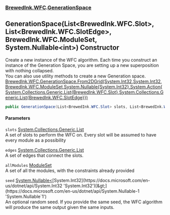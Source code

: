 ### [BrewedInk.WFC](./BrewedInk-WFC.md 'BrewedInk.WFC').[GenerationSpace](./BrewedInk-WFC-GenerationSpace.md 'BrewedInk.WFC.GenerationSpace')
## GenerationSpace(List&lt;BrewedInk.WFC.Slot&gt;, List&lt;BrewedInk.WFC.SlotEdge&gt;, BrewedInk.WFC.ModuleSet, System.Nullable&lt;int&gt;) Constructor
Create a new instance of the WFC algorithm. Each time you construct an instance of the Generation Space, you are setting up a new superposition with nothing collapsed.  
You can also use utility methods to create a new Generation space. [BrewedInk.WFC.GenerationSpace.From2DGrid(System.Int32,System.Int32,BrewedInk.WFC.ModuleSet,System.Nullable{System.Int32},System.Action{System.Collections.Generic.List{BrewedInk.WFC.Slot},System.Collections.Generic.List{BrewedInk.WFC.SlotEdge}})](https://docs.microsoft.com/en-us/dotnet/api/BrewedInk.WFC.GenerationSpace.From2DGrid#BrewedInk_WFC_GenerationSpace_From2DGrid_System_Int32,System_Int32,BrewedInk_WFC_ModuleSet,System_Nullable{System_Int32},System_Action{System_Collections_Generic_List{BrewedInk_WFC_Slot},System_Collections_Generic_List{BrewedInk_WFC_SlotEdge}}_ 'BrewedInk.WFC.GenerationSpace.From2DGrid(System.Int32,System.Int32,BrewedInk.WFC.ModuleSet,System.Nullable{System.Int32},System.Action{System.Collections.Generic.List{BrewedInk.WFC.Slot},System.Collections.Generic.List{BrewedInk.WFC.SlotEdge}})')  
```csharp
public GenerationSpace(List<BrewedInk.WFC.Slot> slots, List<BrewedInk.WFC.SlotEdge> edges, BrewedInk.WFC.ModuleSet allModules, System.Nullable<int> seed);
```
#### Parameters
<a name='BrewedInk-WFC-GenerationSpace-GenerationSpace(List-BrewedInk-WFC-Slot-_List-BrewedInk-WFC-SlotEdge-_BrewedInk-WFC-ModuleSet_System-Nullable-int-)-slots'></a>
`slots` [System.Collections.Generic.List](https://docs.microsoft.com/en-us/dotnet/api/System.Collections.Generic.List 'System.Collections.Generic.List')  
A set of slots to perform the WFC on. Every slot will be assumed to have every module as a possibility  
  
<a name='BrewedInk-WFC-GenerationSpace-GenerationSpace(List-BrewedInk-WFC-Slot-_List-BrewedInk-WFC-SlotEdge-_BrewedInk-WFC-ModuleSet_System-Nullable-int-)-edges'></a>
`edges` [System.Collections.Generic.List](https://docs.microsoft.com/en-us/dotnet/api/System.Collections.Generic.List 'System.Collections.Generic.List')  
A set of edges that connect the slots.  
  
<a name='BrewedInk-WFC-GenerationSpace-GenerationSpace(List-BrewedInk-WFC-Slot-_List-BrewedInk-WFC-SlotEdge-_BrewedInk-WFC-ModuleSet_System-Nullable-int-)-allModules'></a>
`allModules` [ModuleSet](./BrewedInk-WFC-ModuleSet.md 'BrewedInk.WFC.ModuleSet')  
A set of all the modules, with the constraints already provided  
  
<a name='BrewedInk-WFC-GenerationSpace-GenerationSpace(List-BrewedInk-WFC-Slot-_List-BrewedInk-WFC-SlotEdge-_BrewedInk-WFC-ModuleSet_System-Nullable-int-)-seed'></a>
`seed` [System.Nullable&lt;](https://docs.microsoft.com/en-us/dotnet/api/System.Nullable-1 'System.Nullable`1')[System.Int32](https://docs.microsoft.com/en-us/dotnet/api/System.Int32 'System.Int32')[&gt;](https://docs.microsoft.com/en-us/dotnet/api/System.Nullable-1 'System.Nullable`1')  
An optional random seed. If you provide the same seed, the WFC algorithm will produce the same output given the same inputs.  
  
